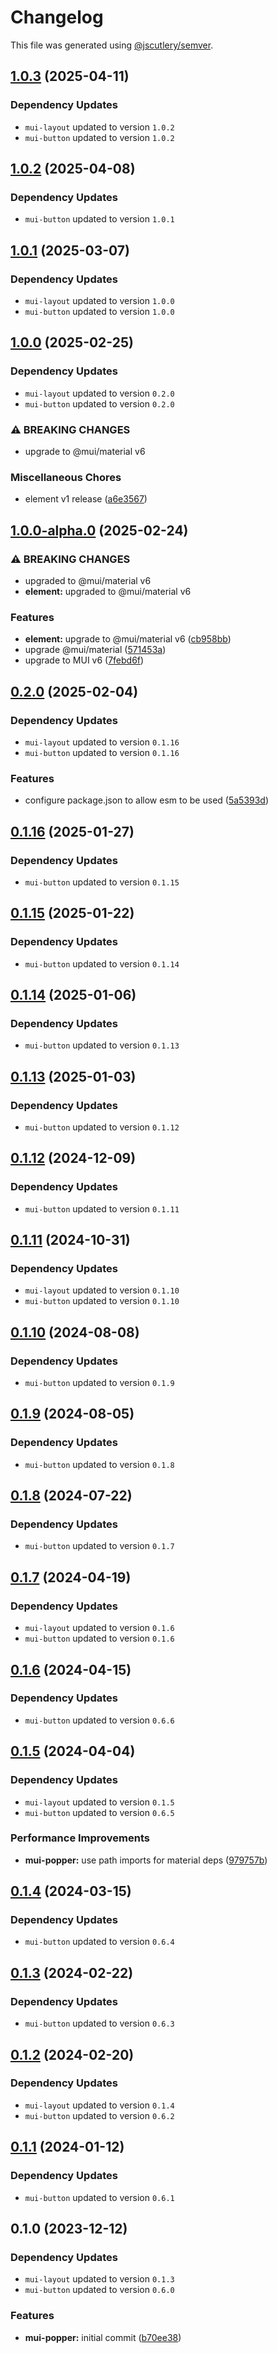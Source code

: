 # Changelog

This file was generated using [@jscutlery/semver](https://github.com/jscutlery/semver).

## [1.0.3](https://github.com/Availity/element/compare/@availity/mui-popper@1.0.2...@availity/mui-popper@1.0.3) (2025-04-11)

### Dependency Updates

* `mui-layout` updated to version `1.0.2`
* `mui-button` updated to version `1.0.2`
## [1.0.2](https://github.com/Availity/element/compare/@availity/mui-popper@1.0.1...@availity/mui-popper@1.0.2) (2025-04-08)

### Dependency Updates

* `mui-button` updated to version `1.0.1`
## [1.0.1](https://github.com/Availity/element/compare/@availity/mui-popper@1.0.0...@availity/mui-popper@1.0.1) (2025-03-07)

### Dependency Updates

* `mui-layout` updated to version `1.0.0`
* `mui-button` updated to version `1.0.0`
## [1.0.0](https://github.com/Availity/element/compare/@availity/mui-popper@1.0.0-alpha.0...@availity/mui-popper@1.0.0) (2025-02-25)

### Dependency Updates

* `mui-layout` updated to version `0.2.0`
* `mui-button` updated to version `0.2.0`

### ⚠ BREAKING CHANGES

* upgrade to @mui/material v6

### Miscellaneous Chores

* element v1 release ([a6e3567](https://github.com/Availity/element/commit/a6e35671185b9f13d25c7a39c4488ecb8774633e))

## [1.0.0-alpha.0](https://github.com/Availity/element/compare/@availity/mui-popper@0.2.0...@availity/mui-popper@1.0.0-alpha.0) (2025-02-24)


### ⚠ BREAKING CHANGES

* upgraded to @mui/material v6
* **element:** upgraded to @mui/material v6

### Features

* **element:** upgrade to @mui/material v6 ([cb958bb](https://github.com/Availity/element/commit/cb958bba99a4f1ee6dab323f0ff54b69e6fd3493))
* upgrade @mui/material ([571453a](https://github.com/Availity/element/commit/571453a34b21c344594ab4c03bc497d19aba942b))
* upgrade to MUI v6 ([7febd6f](https://github.com/Availity/element/commit/7febd6fd4fd58e87e1c97a832cea3b4595a35d58))

## [0.2.0](https://github.com/Availity/element/compare/@availity/mui-popper@0.1.16...@availity/mui-popper@0.2.0) (2025-02-04)

### Dependency Updates

* `mui-layout` updated to version `0.1.16`
* `mui-button` updated to version `0.1.16`

### Features

* configure package.json to allow esm to be used ([5a5393d](https://github.com/Availity/element/commit/5a5393de761f52608e714dd94a05106937dd95db))

## [0.1.16](https://github.com/Availity/element/compare/@availity/mui-popper@0.1.15...@availity/mui-popper@0.1.16) (2025-01-27)

### Dependency Updates

* `mui-button` updated to version `0.1.15`
## [0.1.15](https://github.com/Availity/element/compare/@availity/mui-popper@0.1.14...@availity/mui-popper@0.1.15) (2025-01-22)

### Dependency Updates

* `mui-button` updated to version `0.1.14`
## [0.1.14](https://github.com/Availity/element/compare/@availity/mui-popper@0.1.13...@availity/mui-popper@0.1.14) (2025-01-06)

### Dependency Updates

* `mui-button` updated to version `0.1.13`
## [0.1.13](https://github.com/Availity/element/compare/@availity/mui-popper@0.1.12...@availity/mui-popper@0.1.13) (2025-01-03)

### Dependency Updates

* `mui-button` updated to version `0.1.12`
## [0.1.12](https://github.com/Availity/element/compare/@availity/mui-popper@0.1.11...@availity/mui-popper@0.1.12) (2024-12-09)

### Dependency Updates

* `mui-button` updated to version `0.1.11`
## [0.1.11](https://github.com/Availity/element/compare/@availity/mui-popper@0.1.10...@availity/mui-popper@0.1.11) (2024-10-31)

### Dependency Updates

* `mui-layout` updated to version `0.1.10`
* `mui-button` updated to version `0.1.10`
## [0.1.10](https://github.com/Availity/element/compare/@availity/mui-popper@0.1.9...@availity/mui-popper@0.1.10) (2024-08-08)

### Dependency Updates

* `mui-button` updated to version `0.1.9`
## [0.1.9](https://github.com/Availity/element/compare/@availity/mui-popper@0.1.8...@availity/mui-popper@0.1.9) (2024-08-05)

### Dependency Updates

* `mui-button` updated to version `0.1.8`
## [0.1.8](https://github.com/Availity/element/compare/@availity/mui-popper@0.1.7...@availity/mui-popper@0.1.8) (2024-07-22)

### Dependency Updates

* `mui-button` updated to version `0.1.7`
## [0.1.7](https://github.com/Availity/element/compare/@availity/mui-popper@0.1.6...@availity/mui-popper@0.1.7) (2024-04-19)

### Dependency Updates

* `mui-layout` updated to version `0.1.6`
* `mui-button` updated to version `0.1.6`
## [0.1.6](https://github.com/Availity/element/compare/@availity/mui-popper@0.1.5...@availity/mui-popper@0.1.6) (2024-04-15)

### Dependency Updates

* `mui-button` updated to version `0.6.6`
## [0.1.5](https://github.com/Availity/element/compare/@availity/mui-popper@0.1.4...@availity/mui-popper@0.1.5) (2024-04-04)

### Dependency Updates

* `mui-layout` updated to version `0.1.5`
* `mui-button` updated to version `0.6.5`

### Performance Improvements

* **mui-popper:** use path imports for material deps ([979757b](https://github.com/Availity/element/commit/979757b0d0fa3a8d18f20964336fadf1bf82f652))

## [0.1.4](https://github.com/Availity/element/compare/@availity/mui-popper@0.1.3...@availity/mui-popper@0.1.4) (2024-03-15)

### Dependency Updates

* `mui-button` updated to version `0.6.4`
## [0.1.3](https://github.com/Availity/element/compare/@availity/mui-popper@0.1.2...@availity/mui-popper@0.1.3) (2024-02-22)

### Dependency Updates

* `mui-button` updated to version `0.6.3`
## [0.1.2](https://github.com/Availity/element/compare/@availity/mui-popper@0.1.1...@availity/mui-popper@0.1.2) (2024-02-20)

### Dependency Updates

* `mui-layout` updated to version `0.1.4`
* `mui-button` updated to version `0.6.2`
## [0.1.1](https://github.com/Availity/element/compare/@availity/mui-popper@0.1.0...@availity/mui-popper@0.1.1) (2024-01-12)

### Dependency Updates

* `mui-button` updated to version `0.6.1`
## 0.1.0 (2023-12-12)

### Dependency Updates

* `mui-layout` updated to version `0.1.3`
* `mui-button` updated to version `0.6.0`

### Features

* **mui-popper:** initial commit ([b70ee38](https://github.com/Availity/element/commit/b70ee382304605f43480c48dee5855aada32f267))
